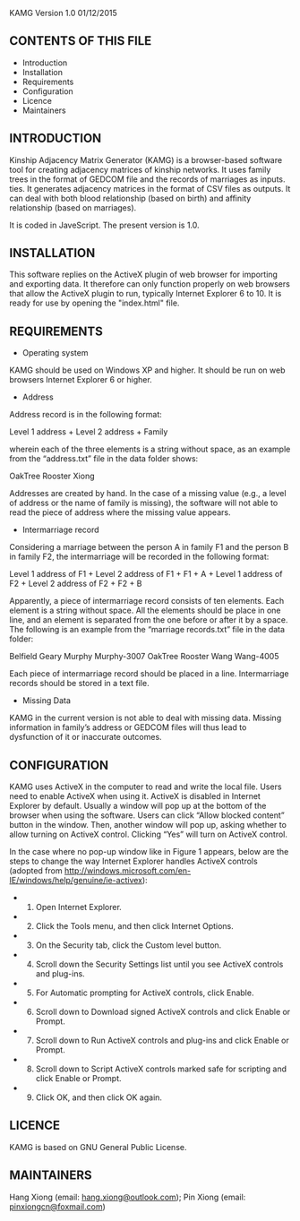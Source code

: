 KAMG Version 1.0 01/12/2015

CONTENTS OF THIS FILE
---------------------
 * Introduction
 * Installation
 * Requirements
 * Configuration
 * Licence
 * Maintainers


INTRODUCTION
--------------
Kinship Adjacency Matrix Generator (KAMG) is a browser-based software tool for creating adjacency matrices of kinship networks. It uses family trees in the format of GEDCOM file and the records of marriages as inputs. ties. It generates adjacency matrices in the format of CSV files as outputs. It can deal with both blood relationship (based on birth) and affinity relationship (based on marriages).

It is coded in JaveScript. The present version is 1.0. 


INSTALLATION
--------------
This software replies on the ActiveX plugin of web browser for importing and exporting data. It therefore can only function properly on web browsers that allow the ActiveX plugin to run, typically Internet Explorer 6 to 10. It is ready for use by opening the "index.html" file.


REQUIREMENTS
--------------
- Operating system

KAMG should be used on Windows XP and higher. It should be run on web browsers Internet Explorer 6 or higher.

- Address

Address record is in the following format:

Level 1 address + Level 2 address + Family

wherein each of the three elements is a string without space, as an example from the “address.txt” file in the data folder shows:

OakTree Rooster Xiong

Addresses are created by hand. In the case of a missing value (e.g., a level of address or the name of family is missing), the software will not able to read the piece of address where the missing value appears.

- Intermarriage record

Considering a marriage between the person A in family F1 and the person B in family F2, the intermarriage will be recorded in the following format:

Level 1 address of F1 + Level 2 address of F1 + F1 + A + Level 1 address of F2 + Level 2 address of F2 + F2 + B

Apparently, a piece of intermarriage record consists of ten elements. Each element is a string without space. All the elements should be place in one line, and an element is separated from the one before or after it by a space. The following is an example from the “marriage records.txt” file in the data folder:

Belfield Geary Murphy Murphy-3007 OakTree Rooster Wang Wang-4005

Each piece of intermarriage record should be placed in a line. Intermarriage records should be stored in a text file. 

- Missing Data

KAMG in the current version is not able to deal with missing data. Missing information in family’s address or GEDCOM files will thus lead to dysfunction of it or inaccurate outcomes. 


CONFIGURATION
--------------
KAMG uses ActiveX in the computer to read and write the local file. Users need to enable ActiveX when using it. ActiveX is disabled in Internet Explorer by default. Usually a window will pop up at the bottom of the browser when using the software. Users can click “Allow blocked content” button in the window. Then, another window will pop up, asking whether to allow turning on ActiveX control. Clicking “Yes” will turn on ActiveX control.

In the case where no pop-up window like in Figure 1 appears, below are the steps to change the way Internet Explorer handles ActiveX controls (adopted from http://windows.microsoft.com/en-IE/windows/help/genuine/ie-activex):
- 1.	Open Internet Explorer.
- 2.	Click the Tools menu, and then click Internet Options.
- 3.	On the Security tab, click the Custom level button.
- 4.	Scroll down the Security Settings list until you see ActiveX controls and plug-ins.
- 5.	For Automatic prompting for ActiveX controls, click Enable.
- 6.	Scroll down to Download signed ActiveX controls and click Enable or Prompt.
- 7.	Scroll down to Run ActiveX controls and plug-ins and click Enable or Prompt.
- 8.	Scroll down to Script ActiveX controls marked safe for scripting and click Enable or Prompt.
- 9.	Click OK, and then click OK again.


LICENCE
--------------
KAMG is based on GNU General Public License.


MAINTAINERS
--------------
Hang Xiong (email: hang.xiong@outlook.com); 
Pin Xiong (email: pinxiongcn@foxmail.com) 
